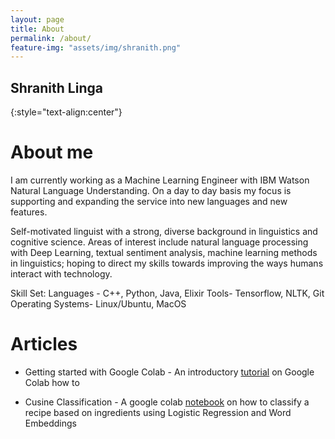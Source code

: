 ```yaml
---
layout: page
title: About
permalink: /about/
feature-img: "assets/img/shranith.png"
---
```


<!-- <center><img src="{{site.baseurl}}/assets/img/shranith.jpg" width="50%" height="25%"></center> -->

## Shranith Linga
{:style="text-align:center"}


# About me

I am currently working as a Machine Learning Engineer with IBM Watson Natural Language Understanding. On a day to day basis my focus is supporting and expanding the service into new languages and new features.

Self-motivated linguist with a strong, diverse background in linguistics and cognitive science. Areas of interest include natural language processing with Deep Learning, textual sentiment analysis, machine learning methods in linguistics; hoping to direct my skills towards improving the ways humans interact with technology. 

Skill Set:
Languages - C++, Python, Java, Elixir
Tools- Tensorflow, NLTK, Git
Operating Systems- Linux/Ubuntu, MacOS

# Articles
* Getting started with Google Colab - An introductory [tutorial](https://gist.github.com/shranith/62269d31a2cf39f4d10f79224a86e70c) on Google Colab how to

* Cusine Classification - A google colab [notebook](https://gist.github.com/shranith/6b7fb21df2b5530841148e7fdc53dbcc) on how to classify a recipe based on ingredients using Logistic Regression and Word Embeddings